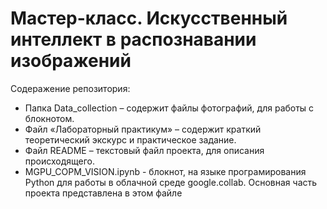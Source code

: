 # Мастер-класс. Искусственный интеллект в распознавании изображений

Содеражение репозитория:
- Папка Data_collection – содержит файлы фотографий, для работы с блокнотом.
- Файл «Лабораторный практикум» – содержит краткий теоретический экскурс и практическое задание.
- Файл README – текстовый файл проекта, для описания происходящего.
- MGPU_COPM_VISION.ipynb - блокнот, на языке програмирования Python для работы в облачной среде google.collab. Основная часть проекта представлена в этом файле



